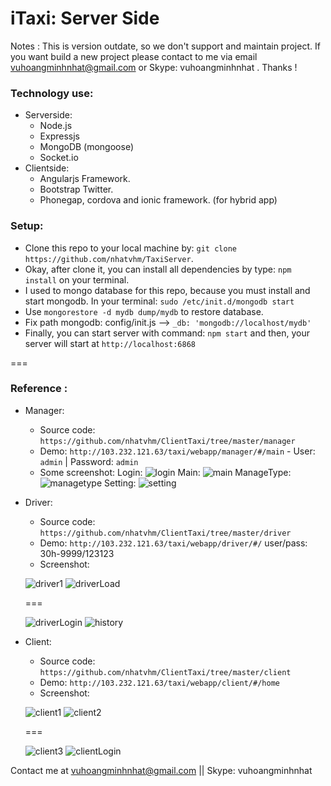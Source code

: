 

iTaxi: Server Side
===

Notes : This is version outdate, so we don't support and maintain project. If you want build a new project please contact to me via email vuhoangminhnhat@gmail.com or Skype: vuhoangminhnhat . Thanks !


### Technology use:
- Serverside:
  - Node.js 
  - Expressjs
  - MongoDB (mongoose)
  - Socket.io
- Clientside:
  - Angularjs Framework.
  - Bootstrap Twitter.
  - Phonegap, cordova and ionic framework. (for hybrid app)

### Setup:
- Clone this repo to your local machine by: `git clone https://github.com/nhatvhm/TaxiServer`.
- Okay, after clone it, you can install all dependencies by type: `npm install` on your terminal.
- I used to mongo database for this repo, because you must install and start mongodb. In your terminal: `sudo /etc/init.d/mongodb start`
- Use `mongorestore -d mydb dump/mydb` to restore database.
- Fix path mongodb: config/init.js --> `_db: 'mongodb://localhost/mydb'`
- Finally, you can start server with command: `npm start` and then, your server will start at `http://localhost:6868`

===
### Reference :
- Manager:
  - Source code: `https://github.com/nhatvhm/ClientTaxi/tree/master/manager`
  - Demo: `http://103.232.121.63/taxi/webapp/manager/#/main` - User: `admin` | Password: `admin`
  - Some screenshot:
  Login:
  ![login](https://github.com/nhatvhm/TaxiServer/blob/master/screenshot/login.png)
  Main:
  ![main](https://github.com/nhatvhm/TaxiServer/blob/master/screenshot/main.png)
  ManageType:
  ![managetype](https://github.com/nhatvhm/TaxiServer/blob/master/screenshot/managerCartype.png)
  Setting:
  ![setting](https://github.com/nhatvhm/TaxiServer/blob/master/screenshot/setting.png)

- Driver: 
  - Source code: `https://github.com/nhatvhm/ClientTaxi/tree/master/driver`
  - Demo: `http://103.232.121.63/taxi/webapp/driver/#/` user/pass: 30h-9999/123123
  - Screenshot:

  ![driver1](https://github.com/nhatvhm/TaxiServer/blob/master/screenshot/driver1.png)
  ![driverLoad](https://github.com/nhatvhm/TaxiServer/blob/master/screenshot/driverLoad.png)
  
  ===
  
  ![driverLogin](https://github.com/nhatvhm/TaxiServer/blob/master/screenshot/driverLogin.png)
  ![history](https://github.com/nhatvhm/TaxiServer/blob/master/screenshot/histories.png)
  
- Client: 
  - Source code: `https://github.com/nhatvhm/ClientTaxi/tree/master/client`
  - Demo: `http://103.232.121.63/taxi/webapp/client/#/home`
  - Screenshot:

  ![client1](https://github.com/nhatvhm/TaxiServer/blob/master/screenshot/client1.png)
  ![client2](https://github.com/nhatvhm/TaxiServer/blob/master/screenshot/showTaxi.png)
  
  ===
  
  ![client3](https://github.com/nhatvhm/TaxiServer/blob/master/screenshot/client3.png)
  ![clientLogin](https://github.com/nhatvhm/TaxiServer/blob/master/screenshot/clientLogin.png)


Contact me at vuhoangminhnhat@gmail.com || Skype: vuhoangminhnhat
